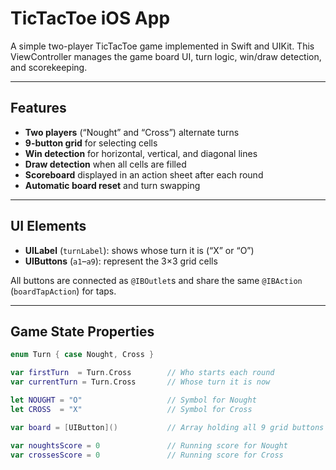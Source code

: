 # TicTacToe iOS App

A simple two-player TicTacToe game implemented in Swift and UIKit. This ViewController manages the game board UI, turn logic, win/draw detection, and scorekeeping.

---

## Features

- **Two players** (“Nought” and “Cross”) alternate turns  
- **9-button grid** for selecting cells  
- **Win detection** for horizontal, vertical, and diagonal lines  
- **Draw detection** when all cells are filled  
- **Scoreboard** displayed in an action sheet after each round  
- **Automatic board reset** and turn swapping  

---

## UI Elements

- **UILabel** (`turnLabel`): shows whose turn it is (“X” or “O”)  
- **UIButtons** (`a1`–`a9`): represent the 3×3 grid cells  

All buttons are connected as `@IBOutlet`s and share the same `@IBAction` (`boardTapAction`) for taps.

---

## Game State Properties

```swift
enum Turn { case Nought, Cross }

var firstTurn  = Turn.Cross        // Who starts each round
var currentTurn = Turn.Cross       // Whose turn it is now

let NOUGHT = "O"                   // Symbol for Nought
let CROSS  = "X"                   // Symbol for Cross

var board = [UIButton]()           // Array holding all 9 grid buttons

var noughtsScore = 0               // Running score for Nought
var crossesScore = 0               // Running score for Cross
